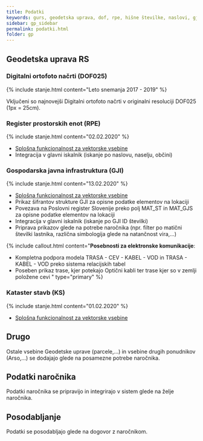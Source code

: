 ```yaml
---
title: Podatki
keywords: gurs, geodetska uprava, dof, rpe, hišne številke, naslovi, gji, kataster, stavb, infrastruktura, prostorski podatki
sidebar: gp_sidebar
permalink: podatki.html
folder: gp
---
```


## Geodetska uprava RS

### Digitalni ortofoto načrti (DOF025)
{% include stanje.html content="Leto snemanja 2017 - 2019" %}

Vključeni so najnovejši Digitalni ortofoto načrti v originalni resoluciji DOF025 (1px = 25cm).

### Register prostorskih enot (RPE)
{% include stanje.html content="02.02.2020" %}

- [Splošna funkcionalnost za vektorske vsebine](sklopi.html#možnosti-vektorskih-slojev)
- Integracija v glavni iskalnik (iskanje po naslovu, naselju, občini)

### Gospodarska javna infrastruktura (GJI)
{% include stanje.html content="13.02.2020" %}

- [Splošna funkcionalnost za vektorske vsebine](sklopi.html#možnosti-vektorskih-slojev)
- Prikaz šifrantov strukture GJI za opisne podatke elementov na lokaciji
- Povezava na Poslovni register Slovenije preko polj MAT_ST in MAT_GJS za opisne podatke elementov na lokaciji
- Integracija v glavni iskalnik (iskanje po GJI ID številki)
- Priprava prikazov glede na potrebe naročnika (npr. filter po matični številki lastnika, različna
  simbologija glede na natančnost vira,...)

{% include callout.html content="**Posebnosti za elektronske komunikacije**:<br/>
- Kompletna podpora modela TRASA - CEV - KABEL - VOD in TRASA - KABEL - VOD preko sistema relacijskih tabel
- Poseben prikaz trase, kjer potekajo Optični kabli ter trase kjer so v zemlji položene cevi
" type="primary" %} 

### Kataster stavb (KS)
{% include stanje.html content="01.02.2020" %}

- [Splošna funkcionalnost za vektorske vsebine](sklopi.html#možnosti-vektorskih-slojev)

## Drugo
Ostale vsebine Geodetske uprave (parcele,...) in vsebine drugih ponudnikov (Arso,...) se dodajajo glede na posamezne potrebe naročnika.

## Podatki naročnika
Podatki naročnika se pripravijo in integrirajo v sistem glede na želje naročnika.

## Posodabljanje
Podatki se posodabljajo glede na dogovor z naročnikom.
